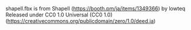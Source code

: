 ﻿shapell.fbx is from Shapell (https://booth.pm/ja/items/1349366) by lowteq
Released under CC0 1.0 Universal (CC0 1.0) (https://creativecommons.org/publicdomain/zero/1.0/deed.ja)